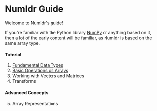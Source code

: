 # NumIdr Guide

Welcome to NumIdr's guide!

If you're familiar with the Python library [NumPy](https://numpy.org/) or anything based on it, then a lot of the early content will be familiar, as NumIdr is based on the same array type.

#### Tutorial

1. [Fundamental Data Types](DataTypes.md)
2. [Basic Operations on Arrays](Operations.md)
3. Working with Vectors and Matrices
4. Transforms

#### Advanced Concepts

5. Array Representations
